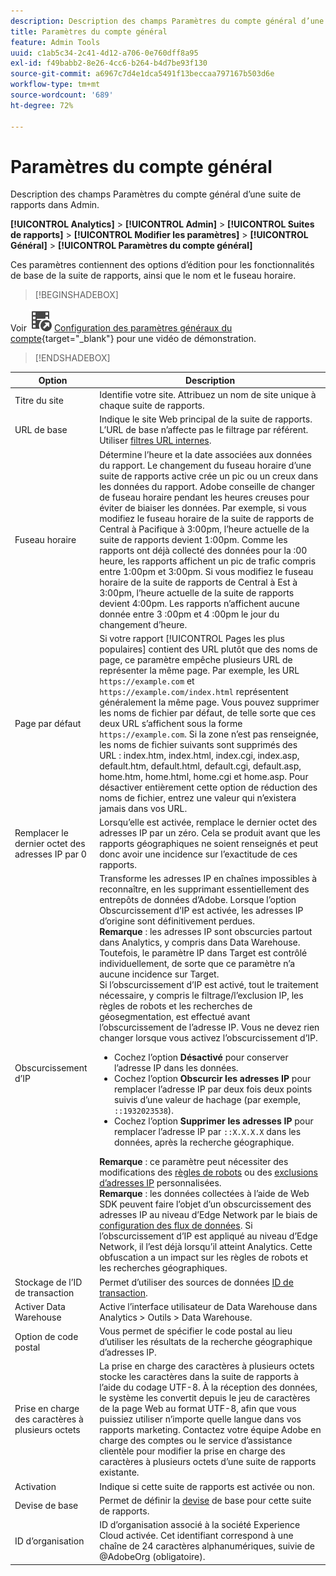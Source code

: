 ```yaml
---
description: Description des champs Paramètres du compte général d’une suite de rapports dans Admin.
title: Paramètres du compte général
feature: Admin Tools
uuid: c1ab5c34-2c41-4d12-a706-0e760dff8a95
exl-id: f49babb2-8e26-4cc6-b264-b4d7be93f130
source-git-commit: a6967c7d4e1dca5491f13beccaa797167b503d6e
workflow-type: tm+mt
source-wordcount: '689'
ht-degree: 72%

---
```


# Paramètres du compte général

Description des champs Paramètres du compte général d’une suite de rapports dans Admin.

**[!UICONTROL Analytics]** > **[!UICONTROL Admin]** > **[!UICONTROL Suites de rapports]** > **[!UICONTROL Modifier les paramètres]** > **[!UICONTROL Général]** > **[!UICONTROL Paramètres du compte général]**

Ces paramètres contiennent des options d’édition pour les fonctionnalités de base de la suite de rapports, ainsi que le nom et le fuseau horaire.


>[!BEGINSHADEBOX]

Voir ![VideoCheckedOut](/help/assets/icons/VideoCheckedOut.svg) [Configuration des paramètres généraux du compte](https://video.tv.adobe.com/v/3411506/?quality=12&learn=on&captions=fre_fr){target="_blank"} pour une vidéo de démonstration.

>[!ENDSHADEBOX]

| Option | Description |
|--- |--- |
| Titre du site | Identifie votre site. Attribuez un nom de site unique à chaque suite de rapports. |
| URL de base | Indique le site Web principal de la suite de rapports. L’URL de base n’affecte pas le filtrage par référent. Utiliser [filtres URL internes](/help/admin/tools/manage-rs/edit-settings/general/internal-url-filter-admin.md). |
| Fuseau horaire | Détermine l’heure et la date associées aux données du rapport.  Le changement du fuseau horaire d’une suite de rapports active crée un pic ou un creux dans les données du rapport. Adobe conseille de changer de fuseau horaire pendant les heures creuses pour éviter de biaiser les données.  Par exemple, si vous modifiez le fuseau horaire de la suite de rapports de Central à Pacifique à 3:00pm, l’heure actuelle de la suite de rapports devient 1:00pm. Comme les rapports ont déjà collecté des données pour la :00 heure, les rapports affichent un pic de trafic compris entre 1:00pm et 3:00pm.  Si vous modifiez le fuseau horaire de la suite de rapports de Central à Est à 3:00pm, l’heure actuelle de la suite de rapports devient 4:00pm. Les rapports n’affichent aucune donnée entre 3 :00pm et 4 :00pm le jour du changement d’heure. |
| Page par défaut | Si votre rapport [!UICONTROL Pages les plus populaires] contient des URL plutôt que des noms de page, ce paramètre empêche plusieurs URL de représenter la même page. Par exemple, les URL `https://example.com` et `https://example.com/index.html` représentent généralement la même page. Vous pouvez supprimer les noms de fichier par défaut, de telle sorte que ces deux URL s’affichent sous la forme `https://example.com`.  Si la zone n’est pas renseignée, les noms de fichier suivants sont supprimés des URL : index.htm, index.html, index.cgi, index.asp, default.htm, default.html, default.cgi, default.asp, home.htm, home.html, home.cgi et home.asp.  Pour désactiver entièrement cette option de réduction des noms de fichier, entrez une valeur qui n’existera jamais dans vos URL. |
| Remplacer le dernier octet des adresses IP par 0 | Lorsqu’elle est activée, remplace le dernier octet des adresses IP par un zéro. Cela se produit avant que les rapports géographiques ne soient renseignés et peut donc avoir une incidence sur l’exactitude de ces rapports. |
| Obscurcissement d’IP | Transforme les adresses IP en chaînes impossibles à reconnaître, en les supprimant essentiellement des entrepôts de données d’Adobe. Lorsque l’option Obscurcissement d’IP est activée, les adresses IP d’origine sont définitivement perdues. <br> **Remarque** : les adresses IP sont obscurcies partout dans Analytics, y compris dans Data Warehouse. Toutefois, le paramètre IP dans Target est contrôlé individuellement, de sorte que ce paramètre n’a aucune incidence sur Target.<br> Si l’obscurcissement d’IP est activé, tout le traitement nécessaire, y compris le filtrage/l’exclusion IP, les règles de robots et les recherches de géosegmentation, est effectué avant l’obscurcissement de l’adresse IP. Vous ne devez rien changer lorsque vous activez l’obscurcissement d’IP.<ul><li>Cochez l’option **Désactivé** pour conserver l’adresse IP dans les données.</li><li>Cochez l’option **Obscurcir les adresses IP** pour remplacer l’adresse IP par deux fois deux points suivis d’une valeur de hachage (par exemple, `::1932023538`).</li><li>Cochez l’option **Supprimer les adresses IP** pour remplacer l’adresse IP par `::X.X.X.X` dans les données, après la recherche géographique.</li></ul>**Remarque** : ce paramètre peut nécessiter des modifications des [règles de robots](/help/admin/tools/manage-rs/edit-settings/general/bot-removal/bot-rules.md) ou des [exclusions d’adresses IP](/help/admin/tools/exclude-ip.md) personnalisées.<br> **Remarque** : les données collectées à l’aide de Web SDK peuvent faire l’objet d’un obscurcissement des adresses IP au niveau d’Edge Network par le biais de [configuration des flux de données](https://experienceleague.adobe.com/docs/experience-platform/datastreams/configure.html?lang=fr#@advanced-options). Si l’obscurcissement d’IP est appliqué au niveau d’Edge Network, il l’est déjà lorsqu’il atteint Analytics. Cette obfuscation a un impact sur les règles de robots et les recherches géographiques. |
| Stockage de l’ID de transaction | Permet d’utiliser des sources de données [ID de transaction](/help/import/data-sources/transactionid.md). |
| Activer Data Warehouse | Active l’interface utilisateur de Data Warehouse dans Analytics > Outils > Data Warehouse. |
| Option de code postal | Vous permet de spécifier le code postal au lieu d’utiliser les résultats de la recherche géographique d’adresses IP. |
| Prise en charge des caractères à plusieurs octets | La prise en charge des caractères à plusieurs octets stocke les caractères dans la suite de rapports à l’aide du codage UTF-8. À la réception des données, le système les convertit depuis le jeu de caractères de la page Web au format UTF-8, afin que vous puissiez utiliser n’importe quelle langue dans vos rapports marketing. Contactez votre équipe Adobe en charge des comptes ou le service d’assistance clientèle pour modifier la prise en charge des caractères à plusieurs octets d’une suite de rapports existante. |
| Activation | Indique si cette suite de rapports est activée ou non. |
| Devise de base | Permet de définir la [devise](/help/implement/vars/config-vars/currencycode.md) de base pour cette suite de rapports. |
| ID d’organisation | ID dʼorganisation associé à la société Experience Cloud activée. Cet identifiant correspond à une chaîne de 24 caractères alphanumériques, suivie de @AdobeOrg (obligatoire). |
